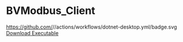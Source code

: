 # BVModbus_Client

https://github.com/<OWNER>/<REPOSITORY>/actions/workflows/dotnet-desktop.yml/badge.svg
[Download Executable](https://github.com/bvtvusn/BVModbus_Client/suites/13963845478/artifacts/778303837)
